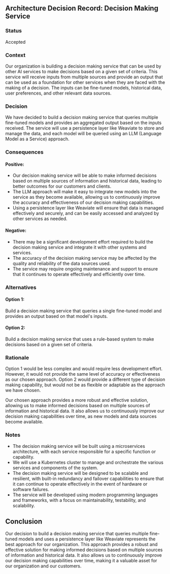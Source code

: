 Architecture Decision Record: Decision Making Service
-----------------------------------------------------

### **Status**

Accepted

### **Context**

Our organization is building a decision making service that can be used by other AI services to make decisions based on a given set of criteria. This service will receive inputs from multiple sources and provide an output that can be used as a foundation for other services when they are faced with the making of a decision. The inputs can be fine-tuned models, historical data, user preferences, and other relevant data sources.

### **Decision**

We have decided to build a decision making service that queries multiple fine-tuned models and provides an aggregated output based on the inputs received. The service will use a persistence layer like Weaviate to store and manage the data, and each model will be queried using an LLM (Language Model as a Service) approach.

### **Consequences**

#### **Positive:**

- Our decision making service will be able to make informed decisions based on multiple sources of information and historical data, leading to better outcomes for our customers and clients.
- The LLM approach will make it easy to integrate new models into the service as they become available, allowing us to continuously improve the accuracy and effectiveness of our decision making capabilities.
- Using a persistence layer like Weaviate will ensure that data is managed effectively and securely, and can be easily accessed and analyzed by other services as needed.

#### **Negative:**

- There may be a significant development effort required to build the decision making service and integrate it with other systems and services.
- The accuracy of the decision making service may be affected by the quality and reliability of the data sources used.
- The service may require ongoing maintenance and support to ensure that it continues to operate effectively and efficiently over time.

### **Alternatives**

#### **Option 1:**

Build a decision making service that queries a single fine-tuned model and provides an output based on that model's inputs.

#### **Option 2:**

Build a decision making service that uses a rule-based system to make decisions based on a given set of criteria.

### **Rationale**

Option 1 would be less complex and would require less development effort. However, it would not provide the same level of accuracy or effectiveness as our chosen approach. Option 2 would provide a different type of decision making capability, but would not be as flexible or adaptable as the approach we have chosen.

Our chosen approach provides a more robust and effective solution, allowing us to make informed decisions based on multiple sources of information and historical data. It also allows us to continuously improve our decision making capabilities over time, as new models and data sources become available.

### **Notes**

- The decision making service will be built using a microservices architecture, with each service responsible for a specific function or capability.
- We will use a Kubernetes cluster to manage and orchestrate the various services and components of the system.
- The decision making service will be designed to be scalable and resilient, with built-in redundancy and failover capabilities to ensure that it can continue to operate effectively in the event of hardware or software failures.
- The service will be developed using modern programming languages and frameworks, with a focus on maintainability, testability, and scalability.

Conclusion
----------

Our decision to build a decision making service that queries multiple fine-tuned models and uses a persistence layer like Weaviate represents the best approach for our organization. This approach provides a robust and effective solution for making informed decisions based on multiple sources of information and historical data. It also allows us to continuously improve our decision making capabilities over time, making it a valuable asset for our organization and our customers.
